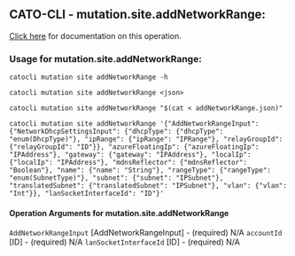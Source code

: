 
## CATO-CLI - mutation.site.addNetworkRange:
[Click here](https://api.catonetworks.com/documentation/#mutation-addNetworkRange) for documentation on this operation.

### Usage for mutation.site.addNetworkRange:

`catocli mutation site addNetworkRange -h`

`catocli mutation site addNetworkRange <json>`

`catocli mutation site addNetworkRange "$(cat < addNetworkRange.json)"`

`catocli mutation site addNetworkRange '{"AddNetworkRangeInput": {"NetworkDhcpSettingsInput": {"dhcpType": {"dhcpType": "enum(DhcpType)"}, "ipRange": {"ipRange": "IPRange"}, "relayGroupId": {"relayGroupId": "ID"}}, "azureFloatingIp": {"azureFloatingIp": "IPAddress"}, "gateway": {"gateway": "IPAddress"}, "localIp": {"localIp": "IPAddress"}, "mdnsReflector": {"mdnsReflector": "Boolean"}, "name": {"name": "String"}, "rangeType": {"rangeType": "enum(SubnetType)"}, "subnet": {"subnet": "IPSubnet"}, "translatedSubnet": {"translatedSubnet": "IPSubnet"}, "vlan": {"vlan": "Int"}}, "lanSocketInterfaceId": "ID"}'`

#### Operation Arguments for mutation.site.addNetworkRange ####
`AddNetworkRangeInput` [AddNetworkRangeInput] - (required) N/A 
`accountId` [ID] - (required) N/A 
`lanSocketInterfaceId` [ID] - (required) N/A 
